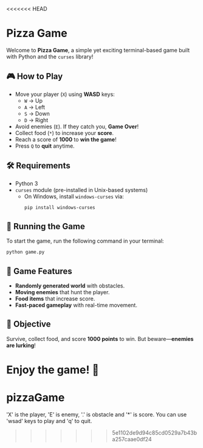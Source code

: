 <<<<<<< HEAD
# Pizza Game

Welcome to **Pizza Game**, a simple yet exciting terminal-based game built with Python and the `curses` library!

## 🎮 How to Play

- Move your player (`X`) using **WASD** keys:
  - `W` → Up
  - `A` → Left
  - `S` → Down
  - `D` → Right
- Avoid enemies (`E`). If they catch you, **Game Over**!
- Collect food (`*`) to increase your **score**.
- Reach a score of **1000** to **win the game**!
- Press `Q` to **quit** anytime.

## 🛠️ Requirements

- Python 3
- `curses` module (pre-installed in Unix-based systems)
  - On Windows, install `windows-curses` via:
    ```sh
    pip install windows-curses
    ```

## 🚀 Running the Game

To start the game, run the following command in your terminal:

```sh
python game.py
```

## 📌 Game Features

- **Randomly generated world** with obstacles.
- **Moving enemies** that hunt the player.
- **Food items** that increase score.
- **Fast-paced gameplay** with real-time movement.

## 🎯 Objective

Survive, collect food, and score **1000 points** to win. But beware—**enemies are lurking**!

Enjoy the game! 🚀
=======
# pizzaGame
'X' is the player, 'E' is enemy, '.' is obstacle and '*' is score.
You can use 'wsad' keys to play and 'q' to quit.
>>>>>>> 5e1102de9d94c85cd0529a7b43ba257caae0df24
